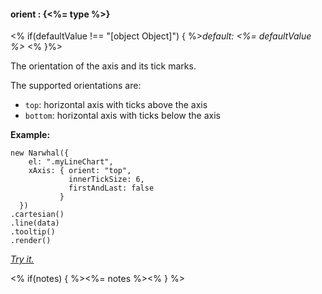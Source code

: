 #### **orient** : {<%= type %>}

<% if(defaultValue !== "[object Object]") { %>*default: <%= defaultValue %>* <% }%>

The orientation of the axis and its tick marks.

The supported orientations are:

* `top`: horizontal axis with ticks above the axis
* `bottom`: horizontal axis with ticks below the axis

**Example:**

	new Narwhal({
	    el: ".myLineChart",
	    xAxis: { orient: "top",
                 innerTickSize: 6, 
                 firstAndLast: false
               }
	  })
	.cartesian()
	.line(data)
	.tooltip()
	.render()

*[Try it.](http://jsfiddle.net/forio/agX8r/)*

<% if(notes) { %><%= notes %><% } %>

